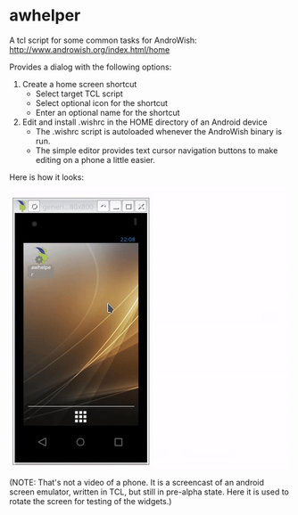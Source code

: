 # awhelper
A tcl script for some common tasks for AndroWish: http://www.androwish.org/index.html/home

Provides a dialog with the following options:
1. Create a home screen shortcut
   - Select target TCL script
   - Select optional icon for the shortcut
   - Enter an optional name for the shortcut
2. Edit and install .wishrc in the HOME directory of an Android device
   - The .wishrc script is autoloaded whenever the AndroWish binary is run.
   - The simple editor provides text cursor navigation buttons to make editing on a phone a little easier.
 
 Here is how it looks:
 
![AWhelper on awemu](https://github.com/dzach/awhelper/blob/master/awhelper.gif)

(NOTE: That's not a video of a phone. It is a screencast of an android screen emulator, written in TCL, but still in pre-alpha state. Here it is used to rotate the screen for testing of the widgets.) 
